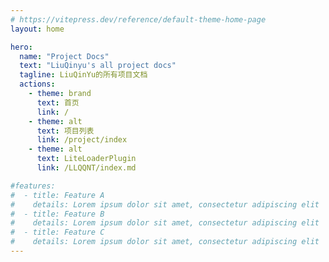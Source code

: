 ```yaml
---
# https://vitepress.dev/reference/default-theme-home-page
layout: home

hero:
  name: "Project Docs"
  text: "LiuQinyu's all project docs"
  tagline: LiuQinYu的所有项目文档
  actions:
    - theme: brand
      text: 首页
      link: /
    - theme: alt
      text: 项目列表
      link: /project/index
    - theme: alt
      text: LiteLoaderPlugin
      link: /LLQQNT/index.md

#features:
#  - title: Feature A
#    details: Lorem ipsum dolor sit amet, consectetur adipiscing elit
#  - title: Feature B
#    details: Lorem ipsum dolor sit amet, consectetur adipiscing elit
#  - title: Feature C
#    details: Lorem ipsum dolor sit amet, consectetur adipiscing elit
---
```


